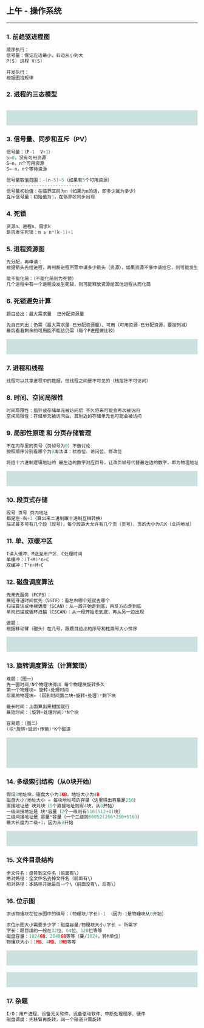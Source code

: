 ## 上午 - 操作系统
---
### 1. 前趋驱进程图
```c
顺序执行：
信号量：保证左边最小，右边从小到大
P(S) 进程 V(S)

并发执行：
根据图找规律
```

### 2. 进程的三态模型
```c

```
<div style="background-color: rgb(206, 225, 225);  padding:20px; background-repeat: repeat;">
<div style="width:300px;"><img src="软考/img/进程三态.jpg" alt=""></div>
</div>

### 3. 信号量、同步和互斥（PV）
```c
信号量：（P-1  V+1）
S=0，没有可用资源
S=n，n个可用资源
S=-n，n个等待资源

信号量取值范围：-(n-5)~5（如果有5个可用资源）
----------------------------
信号量初始值：在临界区前为n（如果为n的话，即多少就为多少）
互斥信号量：初始值为1，在临界区同步出现
```

### 4. 死锁
```c
资源n、进程n、需求k
是否发生死锁：m ≥ n*(k-1)+1
```

### 5. 进程资源图
```c
先分配，再申请：
根据箭头先给进程，再判断进程所需申请多少箭头（资源），如果资源不够申请给它，则可能发生死锁

能不能化简：（不能化简则为死锁）
几个进程中有一个进程没发生死锁，则可能释放资源给其他进程从而化简
```

### 6. 死锁避免计算
```c
题目给出：最大需求量  已分配资源量

先自己列出：仍需（最大需求量-已分配资源量）、可用（可用资源-已分配资源，要按列减）
最后看看剩余的可用能不能给仍需（每个P进程做比较）
```
<div style="background-color: rgb(206, 225, 225);  padding:20px; background-repeat: repeat;">
<div style="width:650px;"><img src="软考/img/死锁避免.jpg" alt=""></div>
</div>

### 7. 进程和线程
```c
线程可以共享进程中的数据，但线程之间是不可见的（栈指针不可访问）
```

### 8. 时间、空间局限性
```c
时间局限性：指针或存储单元被访问后 不久将来可能会再次被访问
空间局限性：存储单元被访问后，其附近的存储单元也可能会被访问
```

### 9. 局部性原理 和 分页存储管理
```c
不在内存里的页号（页帧号为0）不做讨论
按照顺序分别看哪个为0淘汰谁：状态位、访问位、修改位

将给十六进制逻辑地址的 最左边的数字对应页号，让改页帧号代替最左边的数字，即为物理地址
```
<div style="background-color: rgb(206, 225, 225);  padding:20px; background-repeat: repeat;">
<div style="width:650px;"><img src="软考/img/局部性原理.jpg" alt=""></div>
</div>

### 10. 段页式存储
```c
段号 页号 页内地址
都是左-右+1（算出来二进制跟十进制互相转换）
描述最多可有几个段（段号），每个段最大允许有几个页（页号），页的大小为几K（业内地址）
```

### 11. 单、双缓冲区
```c
T读入缓冲、M送至用户区、C处理时间
单缓冲：(T+M)*n+C
双缓冲：T*n+M+C
```

### 12. 磁盘调度算法
```c
先来先服务（FCFS）：
最短寻道时间优先（SSTF）：看左右哪个短就去哪个
扫描算法或电梯调度（SCAN）：从一段开始走到底，再反方向走到底
单向扫描或循环扫描（CSCAN）：从一段开始走到底，再从另一边出现

做题：
根据移动臂（磁头）在几号，跟题目给出的序号和柱面号大小排序
```
<div style="background-color: rgb(206, 225, 225);  padding:20px; background-repeat: repeat;">
<div style="width:650px;"><img src="软考/img/磁盘调度.jpg" alt=""></div>
</div>

### 13. 旋转调度算法（计算繁琐）
```c
难题：（图一）
先一圈时间/N个物理块得出 每个物理块旋转多久
第一个物理块= 旋转+处理时间
后面的物理块= (回到时间第二块+旋转+处理)*剩下块

最长时间：上面算出来相加就行
最短时间：(旋转+处理时间)*N个块

容易题：（图二）
(块*旋转+延迟+传输)*K个磁道
```
<div style="background-color: rgb(206, 225, 225);  padding:20px; background-repeat: repeat;">
<div style="width:650px;"><img src="软考/img/旋转调度算法.jpg" alt=""></div>
</div>
<div style="background-color: rgb(206, 225, 225);  padding:20px; background-repeat: repeat;">
<div style="width:650px;"><img src="软考/img/旋转调度算法2.jpg" alt=""></div>
</div>

### 14. 多级索引结构（从0块开始）
```c
假设8地址块，磁盘大小为1KB，地址大小为4B
磁盘大小/地址大小 = 每块地址项的容量（这里得出容量是256）
直接地址是 块对块（5个直接地址则有4块，从0开始）
一级间接地址是 块*容量（2个一级则有516(512+4)块）
二级间接地址是 容量*容量（一个二级则66052(256*256+516)）
最大长度为二级+1，因为从0开始
```
<div style="background-color: rgb(206, 225, 225);  padding:20px; background-repeat: repeat;">
<div style="width:650px;"><img src="软考/img/多级索引.jpg" alt=""></div>
</div>

### 15. 文件目录结构
```c
全文件名：盘符到文件名（前面有\）
绝对路径：全文件名去掉文件名（前面有\）
相对路径：本路径开始最后一个\（前面没有\，后有\）
```

### 16. 位示图
```c
求该物理块在位示图中的编号：(物理块/字长)-1 （因为-1是物理块从0开始）

求位示图大小需要多少字：磁盘容量/物理块大小/字长 = 所需字
字长：题目出的一般在32位、64位、128位等等
磁盘容量：1024GB、2048GB等等（要/1024，转M单位）
物理块大小：1MB、4MB、8MB等等
```
<div style="background-color: rgb(206, 225, 225);  padding:20px; background-repeat: repeat;">
<div style="width:650px;"><img src="软考/img/位示图2.jpg" alt=""></div>
</div>
<br/>
<div style="background-color: rgb(206, 225, 225);  padding:20px; background-repeat: repeat;">
<div style="width:650px;"><img src="软考/img/位示图.jpg" alt=""></div>
</div>

### 17. 杂题
```c
I/O：用户进程、设备无关软件、设备驱动软件、中断处理程序、硬件
磁盘调度：先移臂再旋转，同一个磁道只需旋转
```
